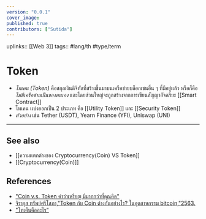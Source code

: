 ```yaml
---
version: "0.0.1"
cover_image:
published: true
contributors: ["Sutida"]
---
```

uplinks:: [[Web 3]]
tags:: #lang/th #type/term

# Token
- *โทเคน (Token)* คือสกุลเงินดิจิทัลที่สร้างขึ้นมาบนเครือข่ายบล็อกเชนอื่น ๆ ที่มีอยู่เเล้ว หรือก็คือ*ไม่มีเครือข่ายเป็นของตนเอง* และโดยส่วนใหญ่จะถูกสร้างจากการเขียนสัญญาอัจฉริยะ [[Smart Contract]]  
- โทเคน เเบ่งออกเป็น 2 ประเภท คือ [[Utility Token]] และ [[Security Token]]
- *ตัวอย่าง* เช่น Tether (USDT), Yearn Finance (YFI), Uniswap (UNI)

---
## See also
- [[ความเเตกต่างของ Cryptocurrency(Coin) VS Token]]
- [[Cryptocurrency(Coin)]]
## References
- ["Coin v.s. Token คำว่าเหรียญ มีมากกว่าที่คุณคิด"](https://www.bitkub.com/blog/coin-token-70040ac557d5)
- [จิรายุส ทรัพย์ศรีโสภา,"Token กับ Coin ต่างกันอย่างไร? ในอุตสาหกรรม bitcoin,"2563.](https://www.marketingoops.com/exclusive/insider-exclusive/token-coin-bitcoin/)
- ["โทเค็นคืออะไร"](https://www.coinbase.com/th/learn/crypto-basics/what-is-a-token)
